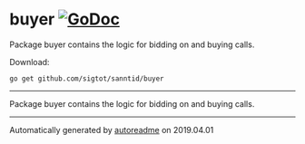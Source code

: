 # buyer [![GoDoc](https://godoc.org/github.com/sigtot/sanntid/buyer?status.svg)](https://godoc.org/github.com/sigtot/sanntid/buyer)
Package buyer contains the logic for bidding on and buying calls.

Download:
```shell
go get github.com/sigtot/sanntid/buyer
```

* * *
Package buyer contains the logic for bidding on and buying calls.



* * *
Automatically generated by [autoreadme](https://github.com/jimmyfrasche/autoreadme) on 2019.04.01
